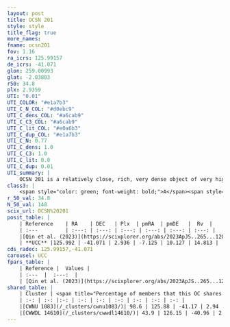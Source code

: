 ```yaml
---
layout: post
title: OCSN 201
style: style
title_flag: true
more_names: 
fname: ocsn201
fov: 1.16
ra_icrs: 125.99157
de_icrs: -41.071
glon: 259.00993
glat: -2.03803
r50: 34.8
plx: 2.9359
UTI: "0.01"
UTI_COLOR: "#e1a7b3"
UTI_C_N_COL: "#d0ebc9"
UTI_C_dens_COL: "#a6cab9"
UTI_C_C3_COL: "#a6cab9"
UTI_C_lit_COL: "#e0a6b3"
UTI_C_dup_COL: "#e1a7b3"
UTI_C_N: 0.77
UTI_C_dens: 1.0
UTI_C_C3: 1.0
UTI_C_lit: 0.0
UTI_C_dup: 0.01
UTI_summary: |
    OCSN 201 is a relatively close, rich, very dense object of very high C3 quality. It was recently reported in the literature.<br><br><span style="color: #99180f; font-weight: bold;">Warning: </span>This is very likely a duplicate object, which shares a large percentage of members with at least one previously reported entry.
class3: |
    <span style="color: green; font-weight: bold;">A</span><span style="color: green; font-weight: bold;">A</span>
r_50_val: 34.8
N_50_val: 148
scix_url: OCSN%20201
posit_table: |
    | Reference    | RA    | DEC   | Plx  | pmRA  | pmDE   |  Rv  |
    | :---         | :---: | :---: | :---: | :---: | :---: | :---: |
    |[Qin et al. (2023)](https://scixplorer.org/abs/2023ApJS..265...12Q) | 126.0 | -41.1 | 2.93 | -7.1 | 10.02 | 17.53 |
    | **UCC** |125.992 | -41.071 | 2.936 | -7.125 | 10.127 | 14.813 | 
cds_radec: 125.99157,-41.071
carousel: UCC
fpars_table: |
    | Reference |  Values |
    | :---  |  :---:  |
    | [Qin et al. (2023)](https://scixplorer.org/abs/2023ApJS..265...12Q) | `E(B-V)=0.03, m-M=7.69, logt=7.0` |
shared_table: |
    | Cluster | <span title="Percentage of members that this OC shares with the ones listed">%</span>   | RA   | DEC   | Plx   | pmRA  | pmDE  | Rv | UTI |
    | :-: | :-: |:-: | :-: | :-: | :-: | :-: | :-: | :-: |
    |[CWNU 1083](/_clusters/cwnu1083/)| 98.6 | 125.88 | -41.17 | 2.94 | -7.12 | 10.11 | 15.36 |0.69 |
    |[CWWDL 14610](/_clusters/cwwdl14610/)| 43.9 | 126.15 | -40.96 | 2.94 | -7.12 | 10.14 | 15.09 |0.0 |
---
```

